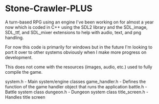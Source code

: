 # Stone-Crawler-PLUS

A turn-based RPG using an engine I've been working on for almost a year now 
which is coded in C++ using the SDL2 library and the SDL_image, SDL_ttf, and
SDL_mixer extensions to help with audio, text, and png handling.

For now this code is primarily for windows but in the future I'm looking to
port it over to other systems obviously when I make more progress on development.

This does not come with the resources (images, audio, etc.) used to fully compile the game.

system.h - Main system/engine classes
game_handler.h - Defines the function of the game handler object that runs the application
battle.h - Battle system class
dungeon.h - Dungeon system class
title_screen.h - Handles title screen
